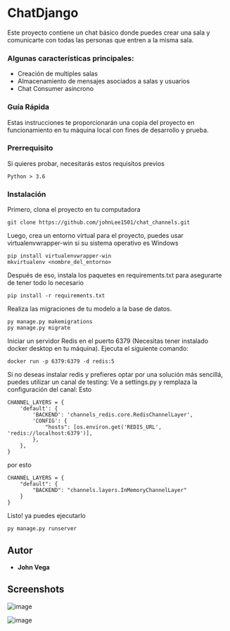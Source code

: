 # ChatDjango

Este proyecto contiene un chat básico donde puedes crear una sala y comunicarte con todas las personas que entren a la misma sala.

### Algunas características principales: 
- Creación de multiples salas
- Almacenamiento de mensajes asociados a salas y usuarios
- Chat Consumer asíncrono

### Guía Rápida

Estas instrucciones te proporcionarán una copia del proyecto en funcionamiento en tu máquina local con fines de desarrollo y prueba.

### Prerrequisito

Si quieres probar, necesitarás estos requisitos previos

```
Python > 3.6
```

### Instalación

Primero, clona el proyecto en tu computadora

```
git clone https://github.com/johnLee1501/chat_channels.git
```

Luego, crea un entorno virtual para el proyecto, puedes usar virtualenvwrapper-win si su sistema operativo es Windows

```
pip install virtualenvwrapper-win
mkvirtualenv <nombre_del_entorno>
```

Después de eso, instala los paquetes en requirements.txt para asegurarte de tener todo lo necesario

```
pip install -r requirements.txt
```

Realiza las migraciones de tu modelo a la base de datos.
```
py manage.py makemigrations
py manage.py migrate
```
Iniciar un servidor Redis en el puerto 6379 (Necesitas tener instalado docker desktop en tu máquina). Ejecuta el siguiente comando:
```
docker run -p 6379:6379 -d redis:5
```
Si no deseas instalar redis y prefieres optar por una solución más sencillá, puedes utilizar un canal de testing:
Ve a settings.py y remplaza la configuración del canal:
Esto
```
CHANNEL_LAYERS = {
    'default': {
        'BACKEND': 'channels_redis.core.RedisChannelLayer',
        'CONFIG': {
            "hosts": [os.environ.get('REDIS_URL', 'redis://localhost:6379')],
        },
    },
}
```
por esto
```
CHANNEL_LAYERS = {
    "default": {
        "BACKEND": "channels.layers.InMemoryChannelLayer"
    }
}
```
Listo! ya puedes ejecutarlo

```
py manage.py runserver
```


## Autor

* **John Vega**

## Screenshots

![image](https://user-images.githubusercontent.com/71096926/121255053-94024080-c870-11eb-93db-d3ba2ce203b9.png)

![image](https://user-images.githubusercontent.com/71096926/121255273-d461be80-c870-11eb-87ce-b79ec0142aed.png)


